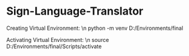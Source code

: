 # Sign-Language-Translator

Creating Virtual Environment: \n
  python -m venv D:/Environments/final
 
Activating Virtual Environment: \n
  source D:/Environments/final/Scripts/activate
 
